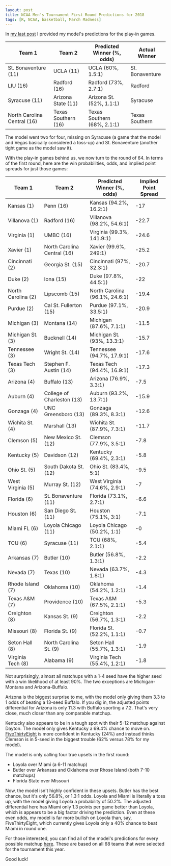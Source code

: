 ```yaml
---
layout: post
title: NCAA Men's Tournament First Round Predictions for 2018
tags: [R, NCAA, basketball, March Madness]
---
```


In [my last post](https://billpetti.github.io/2018-03-13-ncaa_kaggle_predictions_play_in_games/) I provided my model's predictions for the play-in games.

| Team 1 | Team 2 | Predicted Winner (%, odds) | Actual Winner |
|-----------|------------|--------------------------------------|------|
| St. Bonaventure (11) |  UCLA (11) | UCLA (60%, 1.5:1) | St. Bonaventure|
| LIU (16) | Radford (16) | Radford (73%, 2.7:1) | Radford |
| Syracuse (11) | Arizona State (11) | Arizona St. (52%, 1.1:1)| Syracuse|
| North Carolina Central (16) | Texas Southern (16) | Texas Southern (68%, 2.1:1) | Texas Southern|

The model went two for four, missing on Syracuse (a game that the model and Vegas basically considered a toss-up) and St. Bonaventure (another tight game as the model saw it). 

With the play-in games behind us, we now turn to the round of 64. In terms of the first round, here are the win probabilities, odds, and implied point spreads for just those games:

| Team 1             | Team 2                      | Predicted Winner (%, odds)     | Implied Point Spread |
|--------------------|-----------------------------|--------------------------------|----------------------|
| Kansas (1)         | Penn (16)                   | Kansas (94.2%, 16.2:1)         | -17                  |
| Villanova (1)      | Radford (16)                | Villanova (98.2%, 54.6:1)      | -22.7                |
| Virginia (1)       | UMBC (16)                   | Virginia (99.3%, 141.9:1)      | -24.6                |
| Xavier (1)         | North Carolina Central (16) | Xavier (99.6%, 249:1)          | -25.2                |
| Cincinnati (2)     | Georgia St. (15)            | Cincinnati (97%, 32.3:1)       | -20.7                |
| Duke (2)           | Iona (15)                   | Duke (97.8%, 44.5:1)           | -22                  |
| North Carolina (2) | Lipscomb (15)               | North Carolina (96.1%, 24.6:1) | -19.4                |
| Purdue (2)         | Cal St. Fullerton (15)      | Purdue (97.1%, 33.5:1)         | -20.9                |
| Michigan (3)       | Montana (14)                | Michigan (87.6%, 7.1:1)        | -11.5                |
| Michigan St. (3)   | Bucknell (14)               | Michigan St. (93%, 13.3:1)     | -15.7                |
| Tennessee (3)      | Wright St. (14)             | Tennessee (94.7%, 17.9:1)      | -17.6                |
| Texas Tech (3)     | Stephen F. Austin (14)      | Texas Tech (94.4%, 16.9:1)     | -17.3                |
| Arizona (4)        | Buffalo (13)                | Arizona (76.9%, 3.3:1)         | -7.5                 |
| Auburn (4)         | College of Charleston (13)  | Auburn (93.2%, 13.7:1)         | -15.9                |
| Gonzaga (4)        | UNC Greensboro (13)         | Gonzaga (89.3%, 8.3:1)         | -12.6                |
| Wichita St. (4)    | Marshall (13)               | Wichita St. (87.9%, 7.3:1)     | -11.7                |
| Clemson (5)        | New Mexico St. (12)         | Clemson (77.9%, 3.5:1)         | -7.8                 |
| Kentucky (5)       | Davidson (12)               | Kentucky (69.4%, 2.3:1)        | -5.8                 |
| Ohio St. (5)       | South Dakota St. (12)       | Ohio St. (83.4%, 5:1)          | -9.5                 |
| West Virginia (5)  | Murray St. (12)             | West Virginia (74.6%, 2.9:1)   | -7                   |
| Florida (6)        | St. Bonaventure (11)        | Florida (73.1%, 2.7:1)         | -6.6                 |
| Houston (6)        | San Diego St. (11)          | Houston (75.1%, 3:1)           | -7.1                 |
| Miami FL (6)       | Loyola Chicago (11)         | Loyola Chicago (50.2%, 1:1)    | -0                   |
| TCU (6)            | Syracuse (11)               | TCU (68%, 2.1:1)               | -5.4                 |
| Arkansas (7)       | Butler (10)                 | Butler (56.8%, 1.3:1)          | -2.2                 |
| Nevada (7)         | Texas (10)                  | Nevada (63.7%, 1.8:1)          | -4.3                 |
| Rhode Island (7)   | Oklahoma (10)               | Oklahoma (54.2%, 1.2:1)        | -1.4                 |
| Texas A&M (7)      | Providence (10)             | Texas A&M (67.5%, 2.1:1)       | -5.3                 |
| Creighton (8)      | Kansas St. (9)              | Creighton (56.7%, 1.3:1)       | -2.2                 |
| Missouri (8)       | Florida St. (9)             | Florida St. (52.2%, 1.1:1)     | -0.7                 |
| Seton Hall (8)     | North Carolina St. (9)      | Seton Hall (55.7%, 1.3:1)      | -1.9                 |
| Virginia Tech (8)  | Alabama (9)                 | Virginia Tech (55.4%, 1.2:1)   | -1.8                 |

Not surprisingly, almost all matchups with a 1-4 seed have the higher seed with a win likelihood of at least 90%. The two exceptions are Michigan-Montana and Arizona-Buffalo.

Arizona is the biggest surprise to me, with the model only giving them 3.3 to 1 odds of beating a 13-seed Buffalo. If you dig in, the adjusted points differential for Arizona is only 11.3 with Buffalo sporting a 7.2. That's very close, much closer than any comparable matchup. 

Kentucky also appears to be in a tough spot with their 5-12 matchup against Dayton. The model only gives Kentucky a 69.4% chance to move on. [FiveThirtyEight](https://projects.fivethirtyeight.com/2018-march-madness-predictions/) is more confident in Kentucky (24%) and instead thinks Clemson is in 5-seed in the biggest trouble (62% versus 78% for my model).

The model is only calling four true upsets in the first round:

- Loyola over Miami (a 6-11 matchup)
- Butler over Arkansas and Oklahoma over Rhose Island (both 7-10 matchups)
- Florida State over Missouri

Now, the model isn't highly confident in these upsets. Butler has the best chance, but it's only 56.8%, or 1.3:1 odds. Loyola and Miami is literally a toss up, with the model giving Loyola a probability of 50.2%. The adjusted differential here has Miami only 1.3 points per game better than Loyola, which is appears to be a big factor driving the prediction. Even at these even odds, my model is far more bullish on Loyola than, say, FiveThirtyEight, which currently gives Loyola only a 40% chance to beat Miami in round one. 

For those interested, you can find all of the model's predictions for every possible matchup [here](https://rawgit.com/BillPetti/predicting-march-madness/master/ncaa_2018_mens_pred.html). These are based on all 68 teams that were selected for the tournament this year.

Good luck!
